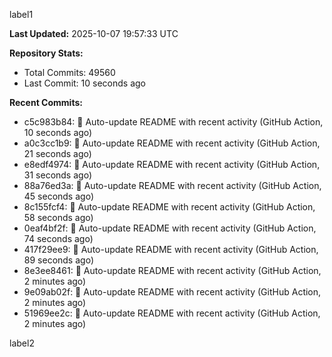 
label1 
<!-- ACTIVITY_START -->
**Last Updated:** 2025-10-07 19:57:33 UTC

**Repository Stats:**
- Total Commits: 49560
- Last Commit: 10 seconds ago

**Recent Commits:**
- c5c983b84: 🤖 Auto-update README with recent activity (GitHub Action, 10 seconds ago)
- a0c3cc1b9: 🤖 Auto-update README with recent activity (GitHub Action, 21 seconds ago)
- e8edf4974: 🤖 Auto-update README with recent activity (GitHub Action, 31 seconds ago)
- 88a76ed3a: 🤖 Auto-update README with recent activity (GitHub Action, 45 seconds ago)
- 8c155fcf4: 🤖 Auto-update README with recent activity (GitHub Action, 58 seconds ago)
- 0eaf4bf2f: 🤖 Auto-update README with recent activity (GitHub Action, 74 seconds ago)
- 417f29ee9: 🤖 Auto-update README with recent activity (GitHub Action, 89 seconds ago)
- 8e3ee8461: 🤖 Auto-update README with recent activity (GitHub Action, 2 minutes ago)
- 9e09ab02f: 🤖 Auto-update README with recent activity (GitHub Action, 2 minutes ago)
- 51969ee2c: 🤖 Auto-update README with recent activity (GitHub Action, 2 minutes ago)
<!-- ACTIVITY_END -->

label2
